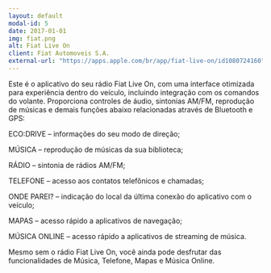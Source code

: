 ```yaml
---
layout: default
modal-id: 5
date: 2017-01-01
img: fiat.png
alt: Fiat Live On
client: Fiat Automoveis S.A.
external-url: "https://apps.apple.com/br/app/fiat-live-on/id1080724160"
---
```

Este é o aplicativo do seu rádio Fiat Live On, com uma interface otimizada para experiência dentro do veículo, incluindo integração com os comandos do volante. Proporciona controles de áudio, sintonias AM/FM, reprodução de músicas e demais funções abaixo relacionadas através de Bluetooth e GPS:  
   
ECO:DRIVE – informações do seu modo de direção;  

MÚSICA – reprodução de músicas da sua biblioteca;  

RÁDIO – sintonia de rádios AM/FM;  

TELEFONE – acesso aos contatos telefônicos e chamadas;  

ONDE PAREI? – indicação do local da última conexão do aplicativo com o veículo;  

MAPAS – acesso rápido a aplicativos de navegação;  

MÚSICA ONLINE – acesso rápido a aplicativos de streaming de música.  
  

Mesmo sem o rádio Fiat Live On, você ainda pode desfrutar das funcionalidades de Música, Telefone, Mapas e Música Online.